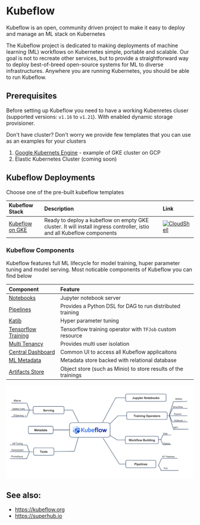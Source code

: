 # Kubeflow

Kubeflow is an open, community driven project to make it easy to deploy and manage an ML stack on Kubernetes

The Kubeflow project is dedicated to making deployments of machine learning (ML) workflows on Kubernetes simple, portable and scalable. Our goal is not to recreate other services, but to provide a straightforward way to deploy best-of-breed open-source systems for ML to diverse infrastructures. Anywhere you are running Kubernetes, you should be able to run Kubeflow.

## Prerequisites

Before setting up Kubeflow you need to have a working Kubenretes cluser (supported versions: `v1.16` to `v1.21`). With enabled dynamic storage provisioner.

Don't have cluster? Don't worry we provide few templates that you can use as an examples for your clusters

1. [Google Kubernets Engine](#) - example of GKE cluster on GCP
2. Elastic Kubernetes Cluster (coming soon)

## Kubeflow Deployments

Choose one of the pre-built kubeflow templates

Kubeflow Stack | Description | Link
:--------------|:------------|:-----
|[Kubeflow on GKE](#) | Ready to deploy a kubeflow on empty GKE cluster. It will install ingress controller, istio and all Kubeflow components | <a href="https://ssh.cloud.google.com/cloudshell/editor?cloudshell_git_repo=https://github.com/agilestacks/kubeflow-stacks&&cloudshell_git_branch=main&cloudshell_image=gcr.io/superhub/cloud-shell:kubeflow-preview&cloudshell_open_in_editor=hub.yaml&cloudshell_workspace=kubeflow-gke" rel="Open with Cloud Shell">![CloudShell](https://gstatic.com/cloudssh/images/open-btn.svg)</a>

### Kubeflow Components

Kubeflow features full ML lifecycle for model training, huper parameter tuning and model serving. Most noticable components of Kubeflow you can find below

Component | Feature
:---------|:--------
[Notebooks](https://www.kubeflow.org/docs/components/notebooks/) | Jupyter notebook server 
[Pipelines](https://www.kubeflow.org/docs/components/pipelines/) | Provides a Python DSL for DAG to run distributed training 
[Katib](https://www.kubeflow.org/docs/components/katib/) | Hyper parameter tuning
[Tensorflow Training](https://www.kubeflow.org/docs/components/training/tftraining/) | Tensorflow training operator with `TFJob` custom resource
[Multi Tenancy](https://www.kubeflow.org/docs/components/multi-tenancy//) | Provides multi user isolation
[Central Dashboard](https://www.kubeflow.org/docs/components/central-dash/) | Common UI to access all Kubeflow applicaitons
[ML Metadata](https://www.kubeflow.org/docs/components/pipelines/concepts/metadata/) | Metadata store backed with relational database 
[Artifacts Store](https://www.kubeflow.org/docs/components/pipelines/concepts/output-artifact/) | Object store (such as Minio) to store results of the trainings

![kubeflow](https://github.com/IBM/KubeflowDojo/raw/master/images/kubeflow-dojo.png)


## See also:

* <https://kubeflow.org>
* <https://superhub.io>
